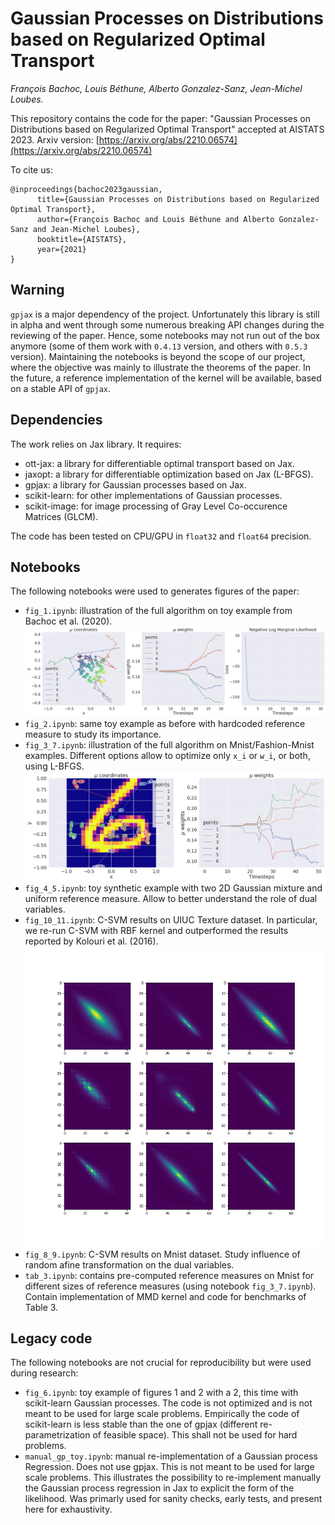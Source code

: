 # Gaussian Processes on Distributions based on Regularized Optimal Transport
*François Bachoc, Louis Béthune, Alberto Gonzalez-Sanz, Jean-Michel Loubes.*

This repository contains the code for the paper: "Gaussian Processes on Distributions based on Regularized Optimal Transport" accepted at AISTATS 2023. Arxiv version: [https://arxiv.org/abs/2210.06574](https://arxiv.org/abs/2210.06574)

To cite us:

```
@inproceedings{bachoc2023gaussian,
      title={Gaussian Processes on Distributions based on Regularized Optimal Transport}, 
      author={François Bachoc and Louis Béthune and Alberto Gonzalez-Sanz and Jean-Michel Loubes},
      booktitle={AISTATS},
      year={2021}
}
```

## Warning

`gpjax` is a major dependency of the project. Unfortunately this library is still in alpha and went through some numerous breaking API changes during the reviewing of the paper. Hence, some notebooks may not run out of the box anymore (some of them work with `0.4.13` version, and others with `0.5.3` version). Maintaining the notebooks is beyond the scope of our project, where the objective was mainly to illustrate the theorems of the paper. In the future, a reference implementation of the kernel will be available, based on a stable API of `gpjax`.

## Dependencies

The work relies on Jax library. It requires:
  * ott-jax: a library for differentiable optimal transport based on Jax.
  * jaxopt: a library for differentiable optimization based on Jax (L-BFGS).
  * gpjax: a library for Gaussian processes based on Jax.
  * scikit-learn: for other implementations of Gaussian processes.
  * scikit-image: for image processing of Gray Level Co-occurence Matrices (GLCM).

The code has been tested on CPU/GPU in `float32` and `float64` precision.

## Notebooks

The following notebooks were used to generates figures of the paper:

  * `fig_1.ipynb`: illustration of the full algorithm on toy example from Bachoc et al. (2020).
  ![plot](./images/toy.png)
  * `fig_2.ipynb`: same toy example as before with hardcoded reference measure to study its importance.
  * `fig_3_7.ipynb`: illustration of the full algorithm on Mnist/Fashion-Mnist examples. Different options allow to optimize only `x_i` or `w_i`, or both, using L-BFGS.
  ![plot](./images/mnist_6.png)
  * `fig_4_5.ipynb`: toy synthetic example with two 2D Gaussian mixture and uniform reference measure. Allow to better understand the role of dual variables.
  * `fig_10_11.ipynb`: C-SVM results on UIUC Texture dataset. In particular, we re-run C-SVM with RBF kernel and outperformed the results reported by Kolouri et al. (2016).
  ![plot](./images/glcm_grid.png)
  * `fig_8_9.ipynb`: C-SVM results on Mnist dataset. Study influence of random afine transformation on the dual variables.
  * `tab_3.ipynb`: contains pre-computed reference measures on Mnist for different sizes of reference measures (using notebook `fig_3_7.ipynb`). Contain implementation of MMD kernel and code for benchmarks of Table 3.

## Legacy code

The following notebooks are not crucial for reproducibility but were used during research:

  * `fig_6.ipynb`: toy example of figures 1 and 2 with a 2, this time with scikit-learn Gaussian processes. The code is not optimized and is not meant to be used for large scale problems. Empirically the code of scikit-learn is less stable than the one of gpjax (different re-parametrization of feasible space). This shall not be used for hard problems.
  * `manual_gp_toy.ipynb`: manual re-implementation of a Gaussian process Regression. Does not use gpjax. This is not meant to be used for large scale problems. This illustrates the possibility to re-implement manually the Gaussian process regression in Jax to explicit the form of the likelihood. Was primarly used for sanity checks, early tests, and present here for exhaustivity.
